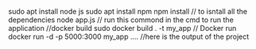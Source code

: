 sudo apt install node js 
sudo apt install npm 
npm install  // to  isntall all the dependencies 
node app.js  // run this commond in the cmd to run the application
//docker build
sudo docker build . -t my_app
// Docker run 
docker run -d -p 5000:3000 my_app
....
//here is the output of the project 



